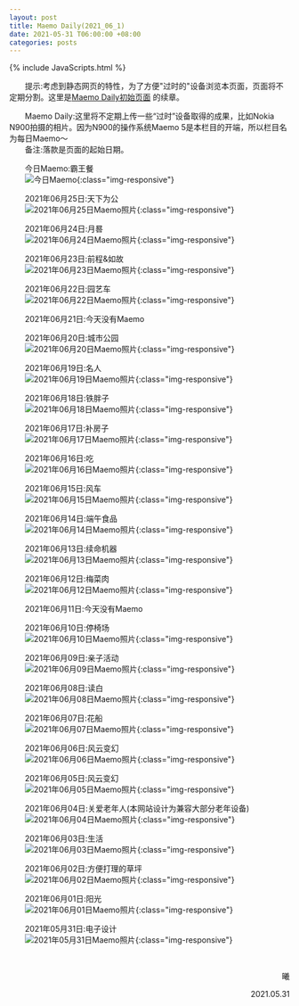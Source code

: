 ```yaml
---
layout: post
title: Maemo Daily(2021_06_1)
date: 2021-05-31 T06:00:00 +08:00
categories: posts
---
```


{% include JavaScripts.html %}

<audio src="/include/BGM/亲爱的旅人啊.mp3" autoplay loop></audio>

&emsp;&emsp;提示:考虑到静态网页的特性，为了方便"过时的"设备浏览本页面，页面将不定期分割。这里是[Maemo Daily初始页面](/posts/2021/05/11/MaemoDaily.html "Go to Maemo Daily") 的续章。  

&emsp;&emsp;Maemo Daily:这里将不定期上传一些“过时”设备取得的成果，比如Nokia N900拍摄的相片。因为N900的操作系统Maemo 5是本栏目的开端，所以栏目名为每日Maemo～  
&emsp;&emsp;备注:落款是页面的起始日期。  

&emsp;&emsp;今日Maemo:霸王餐  
&emsp;&emsp;![今日Maemo](/include/MaemoDaily/Latest.jpg){:class="img-responsive"}  

&emsp;&emsp;2021年06月25日:天下为公  
&emsp;&emsp;![2021年06月25日Maemo照片](/include/MaemoDaily/2021_06_25.jpg){:class="img-responsive"}  

&emsp;&emsp;2021年06月24日:月晷  
&emsp;&emsp;![2021年06月24日Maemo照片](/include/MaemoDaily/2021_06_24.jpg){:class="img-responsive"}  

&emsp;&emsp;2021年06月23日:前程&如故  
&emsp;&emsp;![2021年06月23日Maemo照片](/include/MaemoDaily/2021_06_23.jpg){:class="img-responsive"}  

&emsp;&emsp;2021年06月22日:园艺车  
&emsp;&emsp;![2021年06月22日Maemo照片](/include/MaemoDaily/2021_06_22.jpg){:class="img-responsive"}  

&emsp;&emsp;2021年06月21日:今天没有Maemo  

&emsp;&emsp;2021年06月20日:城市公园  
&emsp;&emsp;![2021年06月20日Maemo照片](/include/MaemoDaily/2021_06_20.jpg){:class="img-responsive"}  

&emsp;&emsp;2021年06月19日:名人  
&emsp;&emsp;![2021年06月19日Maemo照片](/include/MaemoDaily/2021_06_19.jpg){:class="img-responsive"}  

&emsp;&emsp;2021年06月18日:铁胖子  
&emsp;&emsp;![2021年06月18日Maemo照片](/include/MaemoDaily/2021_06_18.jpg){:class="img-responsive"}  

&emsp;&emsp;2021年06月17日:补房子  
&emsp;&emsp;![2021年06月17日Maemo照片](/include/MaemoDaily/2021_06_17.jpg){:class="img-responsive"}  

&emsp;&emsp;2021年06月16日:吃  
&emsp;&emsp;![2021年06月16日Maemo照片](/include/MaemoDaily/2021_06_16.jpg){:class="img-responsive"}  

&emsp;&emsp;2021年06月15日:风车  
&emsp;&emsp;![2021年06月15日Maemo照片](/include/MaemoDaily/2021_06_15.jpg){:class="img-responsive"}  

&emsp;&emsp;2021年06月14日:端午食品  
&emsp;&emsp;![2021年06月14日Maemo照片](/include/MaemoDaily/2021_06_14.jpg){:class="img-responsive"}  

&emsp;&emsp;2021年06月13日:续命机器  
&emsp;&emsp;![2021年06月13日Maemo照片](/include/MaemoDaily/2021_06_13.jpg){:class="img-responsive"}  

&emsp;&emsp;2021年06月12日:梅菜肉  
&emsp;&emsp;![2021年06月12日Maemo照片](/include/MaemoDaily/2021_06_12.jpg){:class="img-responsive"}  

&emsp;&emsp;2021年06月11日:今天没有Maemo  

&emsp;&emsp;2021年06月10日:停椅场  
&emsp;&emsp;![2021年06月10日Maemo照片](/include/MaemoDaily/2021_06_10.jpg){:class="img-responsive"}  

&emsp;&emsp;2021年06月09日:亲子活动  
&emsp;&emsp;![2021年06月09日Maemo照片](/include/MaemoDaily/2021_06_09.jpg){:class="img-responsive"}  

&emsp;&emsp;2021年06月08日:读白  
&emsp;&emsp;![2021年06月08日Maemo照片](/include/MaemoDaily/2021_06_08.jpg){:class="img-responsive"}  

&emsp;&emsp;2021年06月07日:花船  
&emsp;&emsp;![2021年06月07日Maemo照片](/include/MaemoDaily/2021_06_07.jpg){:class="img-responsive"}  

&emsp;&emsp;2021年06月06日:风云变幻  
&emsp;&emsp;![2021年06月06日Maemo照片](/include/MaemoDaily/2021_06_06.jpg){:class="img-responsive"}  

&emsp;&emsp;2021年06月05日:风云变幻  
&emsp;&emsp;![2021年06月05日Maemo照片](/include/MaemoDaily/2021_06_05.jpg){:class="img-responsive"}  

&emsp;&emsp;2021年06月04日:关爱老年人(本网站设计为兼容大部分老年设备)  
&emsp;&emsp;![2021年06月04日Maemo照片](/include/MaemoDaily/2021_06_04.jpg){:class="img-responsive"}  

&emsp;&emsp;2021年06月03日:生活  
&emsp;&emsp;![2021年06月03日Maemo照片](/include/MaemoDaily/2021_06_03.jpg){:class="img-responsive"}  

&emsp;&emsp;2021年06月02日:方便打理的草坪  
&emsp;&emsp;![2021年06月02日Maemo照片](/include/MaemoDaily/2021_06_02.jpg){:class="img-responsive"}  

&emsp;&emsp;2021年06月01日:阳光  
&emsp;&emsp;![2021年06月01日Maemo照片](/include/MaemoDaily/2021_06_01.jpg){:class="img-responsive"}  

&emsp;&emsp;2021年05月31日:电子设计  
&emsp;&emsp;![2021年05月31日Maemo照片](/include/MaemoDaily/2021_05_31.jpg){:class="img-responsive"}  

&emsp;&emsp;  
<p align="right">曦</p>
<p align="right">2021.05.31</p>

